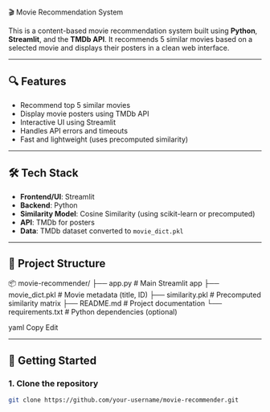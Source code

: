 🎬 Movie Recommendation System

This is a content-based movie recommendation system built using **Python**, **Streamlit**, and the **TMDb API**. It recommends 5 similar movies based on a selected movie and displays their posters in a clean web interface.

---

## 🔍 Features

- Recommend top 5 similar movies
- Display movie posters using TMDb API
- Interactive UI using Streamlit
- Handles API errors and timeouts
- Fast and lightweight (uses precomputed similarity)

---

## 🛠️ Tech Stack

- **Frontend/UI**: Streamlit
- **Backend**: Python
- **Similarity Model**: Cosine Similarity (using scikit-learn or precomputed)
- **API**: TMDb for posters
- **Data**: TMDb dataset converted to `movie_dict.pkl`

---

## 📁 Project Structure

📦 movie-recommender/
├── app.py # Main Streamlit app
├── movie_dict.pkl # Movie metadata (title, ID)
├── similarity.pkl # Precomputed similarity matrix
├── README.md # Project documentation
└── requirements.txt # Python dependencies (optional)

yaml
Copy
Edit

---

## 🚀 Getting Started

### 1. Clone the repository

```bash
git clone https://github.com/your-username/movie-recommender.git

